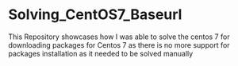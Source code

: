 # Solving_CentOS7_Baseurl
This Repository showcases how I was able to solve the centos 7 for downloading packages  for Centos 7 as there is no more support for packages installation as it needed to be solved manually 
